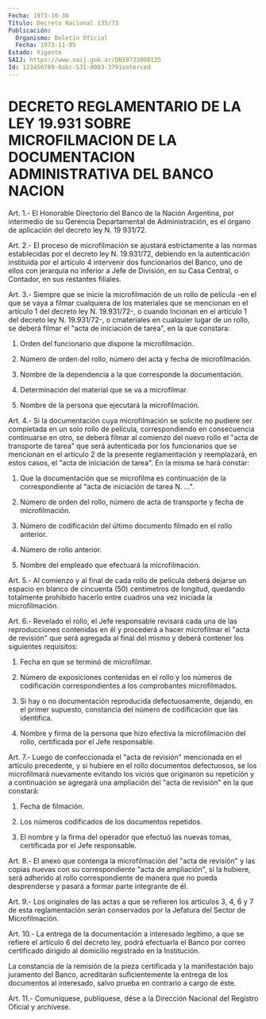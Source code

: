 ```yaml
---
Fecha: 1973-10-30
Título: Decreto Nacional 135/73
Publicación:
  Organismo: Boletín Oficial
  Fecha: 1973-11-05
Estado: Vigente
SAIJ: https://www.saij.gob.ar/DN19733000135
Id: 123456789-0abc-531-0003-3791soterced
---
```

# DECRETO REGLAMENTARIO DE LA LEY 19.931 SOBRE MICROFILMACION DE LA DOCUMENTACION ADMINISTRATIVA DEL BANCO NACION

<a id="1"></a>
Art.  1.-  El  Honorable  Directorio  del  Banco  de la Nación Argentina,    por   intermedio  de  su  Gerencia  Departamental  de Administración, es el  órgano  de  aplicación del decreto ley N. 19 931/72.

<a id="2"></a>
Art. 2.- El proceso de microfilmación se ajustará estrictamente a  las  normas  establecidas  por  el  decreto  ley  N.  19.931/72, debiendo    en  la  autenticación  instituida  por  el  artículo  4 intervenir dos  funcionarios  del Banco, uno de ellos con jerarquía no inferior a Jefe de División,  en su Casa Central, o Contador, en sus restantes filiales.

<a id="3"></a>
Art. 3.- Siempre que se inicie la microfilmación de un rollo de película  -en  el que se vaya a filmar cualquiera de los materiales que se mencionan  en el artículo 1 del decreto ley N. 19.931/72-, o cuando lncionan en  el  artículo 1 del decreto ley N. 19.931/72-, o cmateriales en cualquier  lugar  de  un  rollo, se deberá filmar el "acta de iniciación de tarea", en la que constara:

1.  Orden  del  funcionario  que  dispone  la microfilmación.

2.  Número  de  orden  del  rollo,  número  del  acta  y  fecha  de microfilmación.

3. Nombre de la dependencia a la que corresponde la  documentación.

4.  Determinación  del  material  que  se  va  a microfilmar.

5.    Nombre   de  la  persona  que  ejecutará  la  microfilmación.

<a id="4"></a>
Art. 4.- Si la documentación cuya microfilmación se solicite no pudiere ser completada en un solo rollo de película, correspondiendo  en  consecuencia  continuarse  en  otro, se deberá filmar  al  comienzo  del  nuevo  rollo  el "acta de transporte  de tarea" que será autenticada por los funcionarios  que  se mencionan en  el  artículo 2 de la presente reglamentación y reemplazará,  en estos casos,  el "acta de iniciación de tarea". En la misma se hará constar:

1. Que la documentación  que  se  microfilma  es continuación de la correspondiente  al  "acta  de iniciación de tarea  N.  ...".

2. Número de orden del rollo,  número de acta de transporte y fecha de microfilmación.

3. Número de codificación del último  documento filmado en el rollo anterior.

4. Número de rollo anterior.

5. Nombre del empleado que efectuará la microfilmación.

<a id="5"></a>
Art.  5.-  Al  comienzo  y  al final de cada rollo de película deberá dejarse un espacio en blanco  de  cincuenta (50) centímetros de longitud, quedando totalmente prohibido  hacerlo  entre  cuadros una vez iniciada la microfilmación.

<a id="6"></a>
Art.  6.- Revelado el rollo, el Jefe responsable revisará cada una de las reproducciones  contenidas  en  él  y  procederá a hacer microfilmar el "acta de revisión" que será agregada  al  final  del mismo y deberá contener los siguientes requisitos:

1. Fecha en que se terminó de microfilmar.

2.  Número  de exposiciones contenidas en el rollo y los números de codificación correspondientes a los comprobantes microfilmados.

3. Si hay o no  documentación reproducida defectuosamente, dejando, en el primer supuesto,  constancia  del  número de codificación que las identifica.

4. Nombre y firma de la persona que hizo efectiva la microfilmación  del  rollo, certificada por  el  Jefe  responsable.

<a id="7"></a>
Art.  7.-  Luego  de  confeccionada  el  "acta  de  revisión" mencionada  en  el  artículo  precedente,  y si hubiere en el rollo documentos  defectuosos,  se los microfilmará  nuevamente  evitando los  vicios  que  originaron su  repetición  y  a  continuación  se agregará una ampliación  del "acta de revisión" en la que constará:

1. Fecha de filmación.

2.  Los  números codificados  de  los  documentos  repetidos.

3. El nombre  y la firma del operador que efectuó las nuevas tomas, certificada por el Jefe responsable.

<a id="8"></a>
Art.  8.- El anexo que contenga la microfilmación del "acta de revisión" y  las  copias  nuevas  con  su  correspondiente "acta de ampliación", si la hubiere, será adherido al  rollo correspondiente de  manera  que  no  pueda  desprenderse  y pasará a  formar  parte integrante de él.

<a id="9"></a>
Art.  9.-  Los  originales  de las actas a que se refieren los artículos 3, 4, 6 y 7 de esta reglamentación  serán conservados por la Jefatura del Sector de Microfilmación.

<a id="10"></a>
Art. 10.- La entrega de la documentación a interesado legítimo, a que  se  refiere  el artículo 6 del decreto ley, podrá efectuarla el Banco por correo certificado  dirigido  al  domicilio registrado en la Institución.

La  constancia  de  la  remisión  de  la  pieza  certificada  y  la manifestación bajo juramento del Banco, acreditarán suficientemente  la entrega de los documentos al interesado,  salvo prueba en contrario a cargo de éste.

<a id="11"></a>
Art. 11.- Comuníquese, publíquese, dése a la Dirección Nacional del Registro Oficial y archívese.